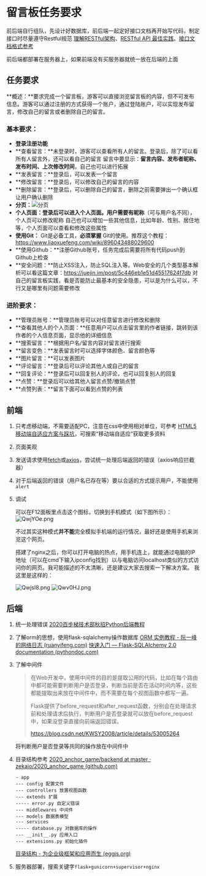 # 留言板任务要求

前后端自行组队，先设计好数据库，前后端一起定好接口文档再开始写代码，制定接口时尽量遵守Restful规范 [理解RESTful架构](http://www.ruanyifeng.com/blog/2011/09/restful.html)、[RESTful API 最佳实践](https://www.ruanyifeng.com/blog/2018/10/restful-api-best-practices.html)。[接口文档格式参考](https://github.com/zekaio/2020_anchor_game/blob/master/docs/api.md)

前后端都部署在服务器上，如果前端没有买服务器就统一放在后端的上面

## **任务要求**

**概述：**要求完成⼀个留⾔板，游客可以直接浏览留⾔板的内容，但不可发布信息。游客可以通过注册的⽅式获得⼀个账户，通过登陆账户，可以实现发布留⾔，修改⾃⼰的留⾔或者删除⾃⼰的留⾔。

### **基本要求：**

- **登录注册功能**
- **查看留言：**未登录时，游客可以查看所有人的留言。登录后，除了可以看所有人留言外，还可以看自己的留言
    留言中要显示：**留言内容、发布者昵称、发布时间、上次修改时间**，自己也可以进行拓展
- **发表留言：**登录后，可以发表一个留言
- **修改留言：**登录后，可以修改自己的留言的内容
- **删除留言：**登录后，可以删除自己的留言，删除之前需要弹出一个确认框让用户确认删除
- **分页：**![分页](https://zekaio.cn/zimg/ff537058bd6f8577b0b214e09b96facd)
- **个人页面：**登录后可以进入个人页面。用户需要有**昵称**（可与用户名不同），个人页可以修改昵称
    自己也可以增加一些其他信息，比如年龄、性别、居住地等，个人页面可以查看和修改这些属性
- **使用Git：** Git是必备工具，**必须掌握** Git的使用。推荐这个教程：https://www.liaoxuefeng.com/wiki/896043488029600
- **使用Github：**注册Github账号，任务完成后需要将所有代码push到Github上检查
- **安全问题：**防止XSS注入，防止SQL注入等。Web安全的几个类型基本解析可以看这篇文章：https://juejin.im/post/5c446eb1e51d45517624f7db
    对自己的留言板实践，看是否能防止最基本的安全隐患，可以是为什么可以，不行又是哪里有问题需要修改

### **进阶要求：**

- **管理员账号：**管理员账号可以对任意留言进行修改和删除
- **查看其他人的个人页面：**任意用户可以点击留言里的作者链接，跳转到该作者的个人信息页面，显示他的详细信息
- **搜索留言：**根据用户名/留言内容对留言进行搜索
- **留言变色：**发表留言时可以选择字体颜色、留言颜色等
- **图片留言：**可以发表图片
- **评论留言：**登录后可以评论其他人或自己的留言
- **回复评论：**登录后可以回复别人的评论，也可以回复别人的回复
- **点赞：**登录后可以给其他人留言点赞/撤销点赞
- **点赞列表：**留言下面可以看到点赞的列表

  

## 前端

1. 只考虑移动端，不需要适配PC，注意在css中使用相对单位，可参考 [HTML5 移动端自适应方案与踩坑](https://juejin.cn/post/6844903795613237261)，可搜索“移动端自适应”获取更多资料

2. 页面美观

3. 发送请求使用[fetch](https://developer.mozilla.org/zh-CN/docs/Web/API/Fetch_API/Using_Fetch)或[axios](https://www.kancloud.cn/yunye/axios/234845)，尝试统一处理后端返回的错误（axios响应拦截器）

4. 对于后端返回的错误（用户名已存在等）要以合适的方式提示用户，不能使用`alert`

5. 调试

    可以在F12面板里点击这个图标，切换到手机模式（如下图所示）：
    ![QwjYOe.png](https://zekaio.cn/zimg/885204f44d9be1fa10e1584ab9e85f15)

    不过其实这种模式**并不能**完全模拟手机端的运行情况，最好还是使用手机来浏览这个网页。

    搭建了nginx之后，你可以打开电脑的热点，用手机连上，就能通过电脑的IP地址（可以在cmd下输入ipconfig找到）以与电脑访问localhost类似的方式访问你的网页。我可能描述的不太清晰，还是建议大家去搜索一下解决方案。
    我这里是这样的：

    ![Qwjsl8.png](https://zekaio.cn/zimg/1d85e66a4181c44ec6569e86851e6ef1)
    ![Qwv0HJ.png](https://zekaio.cn/zimg/2aece7a29dd0df48a1abc5492e677712)

## 后端

1. 统一处理错误 [2020百步梯技术部秋招Python后端教程](https://blog.zekaio.cn/2020/10/16/FlaskLearn/#错误处理)

2. 了解orm的思想，使用flask-sqlalchemy操作数据库 [ORM 实例教程 - 阮一峰的网络日志 (ruanyifeng.com)](http://www.ruanyifeng.com/blog/2019/02/orm-tutorial.html) [快速入门 — Flask-SQLAlchemy 2.0 documentation (pythondoc.com)](http://www.pythondoc.com/flask-sqlalchemy/quickstart.html)

3. 了解中间件

    > 在Web开发中，使用中间件的目的是提取公用的代码，比如在每个路由中都可能需要判断用户是否登录，判断当前是否在活动时间内等，这些都能提取出来放在中间件中，而不需要在每个视图函数中都写一遍。
    >
    > Flask提供了before_request和after_request函数，分别会在处理请求前和处理请求后执行，判断用户是否登录就可以放在before_request中，如果没登录直接向前端返回错误。
    >
    > https://blog.csdn.net/KWSY2008/article/details/53005264

    将判断用户是否登录等共同的操作放在中间件中

4. 目录结构参考 [2020_anchor_game/backend at master · zekaio/2020_anchor_game (github.com)](httpzs://github.com/zekaio/2020_anchor_game/tree/master/backend)

    ```
    - app
    --- config 配置文件
    --- controllers 放置视图函数
    --- extends 扩展
    ----- error.py 自定义错误
    --- middlewares 中间件
    --- models 数据表模型
    --- services
    ----- database.py 对数据库的操作
    --- __init__.py 应用入口
    --- extensions.py 初始化插件
    ```

    [目录结构 - 为企业级框架和应用而生 (eggjs.org)](https://eggjs.org/zh-cn/basics/structure.html)
    
5. 服务器部署，搜索关键字`flask+gunicorn+supervisor+nginx`